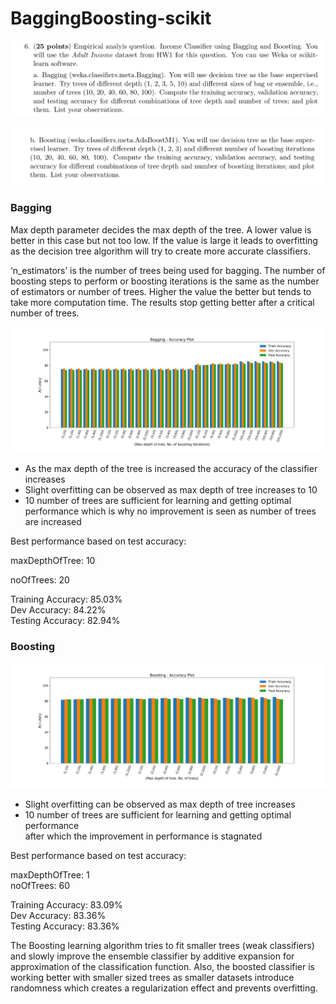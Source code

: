 # BaggingBoosting-scikit

![png](question.png)

![png](question_.png)

### Bagging  

Max depth parameter decides the max depth of the tree. A lower value is better in this case but not too low. If the value is large it leads to overfitting as the decision tree algorithm will try to create more accurate classifiers.  

‘n_estimators’ is the number of trees being used for bagging. The number of boosting steps to perform or boosting iterations is the same as the number of estimators or number of trees. Higher the value the better but tends to take more computation time. The results stop getting better after a critical number of trees.  

![png](Bagging%20-%20Accuracy%20Plot.png)

- As the max depth of the tree is increased the accuracy of the classifier increases
- Slight overfitting can be observed as max depth of tree increases to 10
- 10 number of trees are sufficient for learning and getting optimal performance
which is why no improvement is seen as number of trees are increased  

Best performance based on test accuracy:  

maxDepthOfTree: 10  

noOfTrees: 20  

Training Accuracy: 85.03%  
Dev Accuracy: 84.22%  
Testing Accuracy: 82.94%  


### Boosting

![png](Boosting%20-%20Accuracy%20Plot.png)

- Slight overfitting can be observed as max depth of tree increases  
- 10 number of trees are sufficient for learning and getting optimal performance  
after which the improvement in performance is stagnated  

Best performance based on test accuracy:  

maxDepthOfTree: 1  
noOfTrees: 60  

Training Accuracy: 83.09%  
Dev Accuracy: 83.36%  
Testing Accuracy: 83.36%  

The Boosting learning algorithm tries to fit smaller trees (weak classifiers) and slowly improve the ensemble classifier by additive expansion for approximation of the classification function. Also, the boosted classifier is working better with smaller sized trees as smaller datasets introduce randomness which creates a regularization effect and prevents overfitting.
